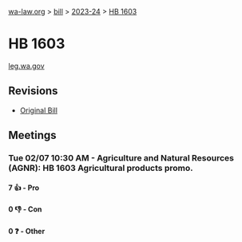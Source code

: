 [wa-law.org](/) > [bill](/bill/) > [2023-24](/bill/2023-24/) > [HB 1603](/bill/2023-24/hb/1603/)

# HB 1603
[leg.wa.gov](https://app.leg.wa.gov/billsummary?BillNumber=1603&Year=2023&Initiative=false)

## Revisions
* [Original Bill](1/)

## Meetings
### Tue 02/07 10:30 AM - Agriculture and Natural Resources (AGNR): HB 1603 Agricultural products promo.
#### 7 👍 - Pro

#### 0 👎 - Con

#### 0 ❓ - Other

